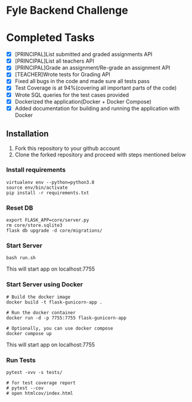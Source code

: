# Fyle Backend Challenge

# Completed Tasks

- [x] [PRINCIPAL]List submitted and graded assignments API
- [x] [PRINCIPAL]List all teachers API
- [x] [PRINCIPAL]Grade an assignment/Re-grade an assignment API
- [x] [TEACHER]Wrote tests for Grading API
- [x] Fixed all bugs in the code and made sure all tests pass
- [x] Test Coverage is at 94%(covering all important parts of the code)
- [x] Wrote SQL queries for the test cases provided
- [x] Dockerized the application(Docker + Docker Compose)
- [x] Added documentation for building and running the application with Docker

## Installation

1. Fork this repository to your github account
2. Clone the forked repository and proceed with steps mentioned below

### Install requirements

```
virtualenv env --python=python3.8
source env/bin/activate
pip install -r requirements.txt
```
### Reset DB

```
export FLASK_APP=core/server.py
rm core/store.sqlite3
flask db upgrade -d core/migrations/
```
### Start Server

```
bash run.sh
```

This will start app on localhost:7755

### Start Server using Docker

```
# Build the docker image
docker build -t flask-gunicorn-app .

# Run the docker container
docker run -d -p 7755:7755 flask-gunicorn-app

# Optionally, you can use docker compose
docker compose up
```

This will start app on localhost:7755

### Run Tests

```
pytest -vvv -s tests/

# for test coverage report
# pytest --cov
# open htmlcov/index.html
```
